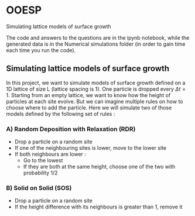 # OOESP
Simulating lattice models of surface growth

The code and answers to the questions are in the ipynb notebook, while the generated data is in the Numerical simulations folder (in order to gain time each time you run the code). 

## Simulating lattice models of surface growth

In this project, we want to simulate models of surface growth defined on a 1D lattice of size L (lattice spacing is 1). One particle is dropped every $\Delta t = 1$. Starting from an empty lattice, we want to know how the height of particles at each site evolve. But we can imagine multiple rules on how to choose where to add the particle. Here we will simulate two of those models defined by the following set of rules :

### A) Random Deposition with Relaxation (RDR)



*   Drop a particle on a random site
*   If one of the neighbouring sites is lower, move to the lower site
*   If both neighbours are lower :
     - Go to the lowest
     - If they are both at the same height, choose one of the two with probability 1/2





### B) Solid on Solid (SOS)


*   Drop a particle on a random site
*   If the height difference with its neighbours is greater than 1, remove it


